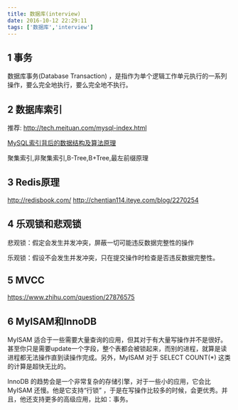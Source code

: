 ```yaml
---
title: 数据库(interview)
date: 2016-10-12 22:29:11
tags: ['数据库','interview']
---
```


## 1 事务

数据库事务(Database Transaction) ，是指作为单个逻辑工作单元执行的一系列操作，要么完全地执行，要么完全地不执行。

## 2 数据库索引

推荐: http://tech.meituan.com/mysql-index.html

[MySQL索引背后的数据结构及算法原理](http://blog.codinglabs.org/articles/theory-of-mysql-index.html)

聚集索引,非聚集索引,B-Tree,B+Tree,最左前缀原理
<!-- more -->

## 3 Redis原理
http://redisbook.com/
http://chentian114.iteye.com/blog/2270254

## 4 乐观锁和悲观锁

悲观锁：假定会发生并发冲突，屏蔽一切可能违反数据完整性的操作

乐观锁：假设不会发生并发冲突，只在提交操作时检查是否违反数据完整性。

## 5 MVCC

https://www.zhihu.com/question/27876575

## 6 MyISAM和InnoDB

MyISAM 适合于一些需要大量查询的应用，但其对于有大量写操作并不是很好。甚至你只是需要update一个字段，整个表都会被锁起来，而别的进程，就算是读进程都无法操作直到读操作完成。另外，MyISAM 对于 SELECT COUNT(*) 这类的计算是超快无比的。

InnoDB 的趋势会是一个非常复杂的存储引擎，对于一些小的应用，它会比 MyISAM 还慢。他是它支持“行锁” ，于是在写操作比较多的时候，会更优秀。并且，他还支持更多的高级应用，比如：事务。
